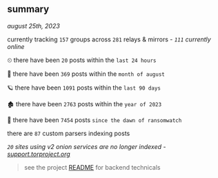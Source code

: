 
## summary
_august 25th, 2023_

currently tracking `157` groups across `281` relays & mirrors - _`111` currently online_

⏲ there have been `20` posts within the `last 24 hours`

🦈 there have been `369` posts within the `month of august`

🪐 there have been `1091` posts within the `last 90 days`

🏚 there have been `2763` posts within the `year of 2023`

🦕 there have been `7454` posts `since the dawn of ransomwatch`

there are `87` custom parsers indexing posts

_`20` sites using v2 onion services are no longer indexed - [support.torproject.org](https://support.torproject.org/onionservices/v2-deprecation/)_

> see the project [README](https://github.com/joshhighet/ransomwatch#ransomwatch--) for backend technicals
